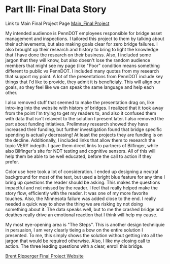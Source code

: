 # Part III: Final Data Story

Link to Main Final Project Page [Main_Final Project](https://bripperg.github.io/tell_stories_CMU/final_project_BrentRipperger.html)

My intended audience is PennDOT employees responsible for bridge asset management and inspections. I tailored this project to them by talking about their achievements, but also making goals clear for zero bridge failures. I also brought up their research and history to bring to light the knowledge that I have done the research on their business. Also, I included some jargon that they will know, but also doesn't lose the random audience members that might see my page (like "Poor" condition means something different to public vs PennDOT. I included many quotes from my research that support my point. A lot of the presentations from PennDOT include key things that I'd like to provide, they admit it is beneficialy. This will align our goals, so they feel like we can speak the same language and help each other. 

I also removed stuff that seemed to make the presentation drag on, like intro-ing into the website with history of bridges. I realized that it took away from the point I'm trying to get my readers to, and also it confused them with data that isn't relavent to the solution I present later. I also removed the part about funding intiatives. Prelimnary research showed they have increased their funding, but further investigation found that bridge specific spending is actually decreasing! At least the projects they are funding is on the decline. Additionally, I included links that allow them to research the topic VERY indepth. I gave them direct links to partners of Bilfinger, while also Bilfinger's site for NDT testing and cognitive sensors. All of this will help them be able to be well educated, before the call to action if they prefer. 

Color use here took a lot of consideration. I ended up designing a neutral background for most of the text, but used a bright blue feature for any time I bring up questions the reader should be asking. This makes the questions impactful and not missed by the reader. I feel that really helped make the story flow, efficiently with the reader. It was one of my more favorite touches. Also, the Minnesota failure was added close to the end. I really needed a quick way to show the thing we are risking by not doing something about it. The data speaks well, but to me the crashed bridge and deathes really drive an emotional reaction that I think will help my cause. 

My most eye-opening area is "The Steps". This is another design techniquie in persuaion, I am very clearly tieing a bow on the entire solution I presented. To me, this simply shows the solution without getting into all the jargon that would be required otherwise. Also, I like my closing call to action. The three leading questions with a clear, enroll this bridge.

[Brent Ripperger Final Project Website](https://carnegiemellon.shorthandstories.com/penndot-asset-management--bridges-in-2020/index.html)
